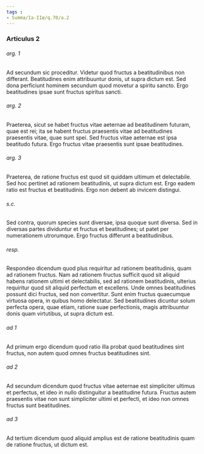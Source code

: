 ```yaml
---
tags : 
- Summa/Ia-IIæ/q.70/a.2
---
```


### Articulus 2

###### arg. 1
Ad secundum sic proceditur. Videtur quod fructus a beatitudinibus non differant. Beatitudines enim attribuuntur donis, ut supra dictum est. Sed dona perficiunt hominem secundum quod movetur a spiritu sancto. Ergo beatitudines ipsae sunt fructus spiritus sancti.

###### arg. 2
Praeterea, sicut se habet fructus vitae aeternae ad beatitudinem futuram, quae est rei; ita se habent fructus praesentis vitae ad beatitudines praesentis vitae, quae sunt spei. Sed fructus vitae aeternae est ipsa beatitudo futura. Ergo fructus vitae praesentis sunt ipsae beatitudines.

###### arg. 3
Praeterea, de ratione fructus est quod sit quiddam ultimum et delectabile. Sed hoc pertinet ad rationem beatitudinis, ut supra dictum est. Ergo eadem ratio est fructus et beatitudinis. Ergo non debent ab invicem distingui.

###### s.c.
Sed contra, quorum species sunt diversae, ipsa quoque sunt diversa. Sed in diversas partes dividuntur et fructus et beatitudines; ut patet per numerationem utrorumque. Ergo fructus differunt a beatitudinibus.

###### resp.
Respondeo dicendum quod plus requiritur ad rationem beatitudinis, quam ad rationem fructus. Nam ad rationem fructus sufficit quod sit aliquid habens rationem ultimi et delectabilis, sed ad rationem beatitudinis, ulterius requiritur quod sit aliquid perfectum et excellens. Unde omnes beatitudines possunt dici fructus, sed non convertitur. Sunt enim fructus quaecumque virtuosa opera, in quibus homo delectatur. Sed beatitudines dicuntur solum perfecta opera, quae etiam, ratione suae perfectionis, magis attribuuntur donis quam virtutibus, ut supra dictum est.

###### ad 1
Ad primum ergo dicendum quod ratio illa probat quod beatitudines sint fructus, non autem quod omnes fructus beatitudines sint.

###### ad 2
Ad secundum dicendum quod fructus vitae aeternae est simpliciter ultimus et perfectus, et ideo in nullo distinguitur a beatitudine futura. Fructus autem praesentis vitae non sunt simpliciter ultimi et perfecti, et ideo non omnes fructus sunt beatitudines.

###### ad 3
Ad tertium dicendum quod aliquid amplius est de ratione beatitudinis quam de ratione fructus, ut dictum est.

